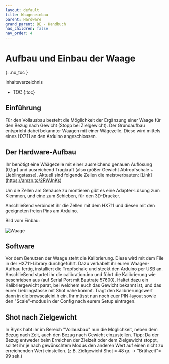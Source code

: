```yaml
---
layout: default
title: Waageneinbau
parent: Hardware
grand_parent: DE - Handbuch
has_children: false
nav_order: 4
---
```


# Aufbau und Einbau der Waage
{: .no_toc }

Inhaltsverzeichnis

* TOC
{:toc}

## Einführung

Für den Vollausbau besteht die Möglichkeit der Ergänzung einer Waage für den Bezug nach Gewicht (Stopp bei Zielgewicht).
Der Grundaufbau entspricht dabei bekannter Waagen mit einer Wägezelle. Diese wird mittels eines HX711 an den Arduino angeschlossen.

## Der Hardware-Aufbau

Ihr benötigt eine Wäägezelle mit einer ausreichend genauen Auflösung (0,1gr) und ausreichend Tragkraft (also größer Gewicht Abtropfschale + Lieblingstasse).
Aktuell sind folgende Zellen die meistverbauten: [Link] (https://amzn.to/2RWJnKs)

Um die Zellen am Gehäuse zu montieren gibt es eine Adapter-Lösung zum Klemmen, und eine zum Schieben, für den 3D-Drucker. 

Anschließend verbindet ihr die Zellen mit dem HX711 und diesen mit den geeigneten freien Pins am Arduino.

Bild vom Einbau:

![Waage](../../img/IMG_20210404_133048.jpg)

## Software

Vor dem Benutzen der Waage steht die Kalibrierung. Diese wird mit dem File in der HX711-Library durchgeführt. Dazu verkabelt ihr euren Waagen-Aufbau fertig, installiert die Tropfschale und steckt den Arduino per USB an.
Anschließend startet ihr die calibration.ino und führt die Kalibrierung wie beschrieben aus (auf Serial Port mit Bautrate 57600). Haltet dazu ein Kalibriergewicht parat, bei welchem euch das Gewicht bekannt ist, und das eurer Lieblingstasse mit Shot nahe kommt.
Tragt den Kalibrierungswert dann in die brewscaleini.h ein.
Ihr müsst nun noch euer PIN-layout sowie den "Scale"-modus in der Config nach eurem Setup eintragen.

## Shot nach Zielgewicht

In Blynk habt ihr im Bereich "Vollausbau" nun die Möglichkeit, neben dem Bezug nach Zeit, auch den Bezug nach Gewicht einzustellen.
Tipp: Da der Bezug entweder beim Erreichen der Zielzeit oder dem Zielgewicht stoppt, solltet ihr je nach gewünschtem Modus den anderen Wert auf einen nicht zu erreichenden Wert einstellen.
(z.B. Zielgewicht Shot = 48 gr. -> "Brühzeit"= 99 sek.)
